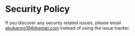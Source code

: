 # Security Policy

If you discover any security related issues, please email abukarmo194@gmail.com instead of using the issue tracker.
